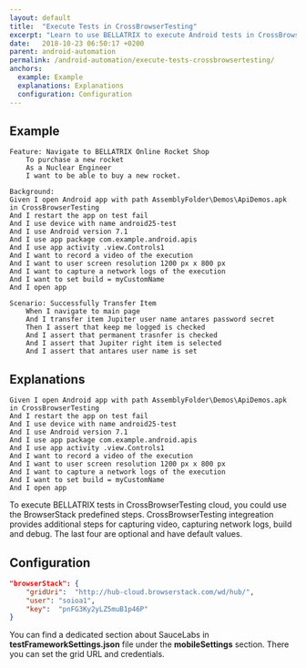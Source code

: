 ```yaml
---
layout: default
title:  "Execute Tests in CrossBrowserTesting"
excerpt: "Learn to use BELLATRIX to execute Android tests in CrossBrowserTesting."
date:   2018-10-23 06:50:17 +0200
parent: android-automation
permalink: /android-automation/execute-tests-crossbrowsertesting/
anchors:
  example: Example
  explanations: Explanations
  configuration: Configuration
---
```

Example
-------
```
Feature: Navigate to BELLATRIX Online Rocket Shop
	To purchase a new rocket
	As a Nuclear Engineer 
	I want to be able to buy a new rocket.

Background:
Given I open Android app with path AssemblyFolder\Demos\ApiDemos.apk in CrossBrowserTesting
And I restart the app on test fail
And I use device with name android25-test
And I use Android version 7.1
And I use app package com.example.android.apis
And I use app activity .view.Controls1
And I want to record a video of the execution
And I want to user screen resolution 1200 px x 800 px
And I want to capture a network logs of the execution
And I want to set build = myCustomName
And I open app

Scenario: Successfully Transfer Item
	When I navigate to main page
	And I transfer item Jupiter user name antares password secret
	Then I assert that keep me logged is checked
    And I assert that permanent trasnfer is checked
    And I assert that Jupiter right item is selected
    And I assert that antares user name is set
```

Explanations
------------
```
Given I open Android app with path AssemblyFolder\Demos\ApiDemos.apk in CrossBrowserTesting
And I restart the app on test fail
And I use device with name android25-test
And I use Android version 7.1
And I use app package com.example.android.apis
And I use app activity .view.Controls1
And I want to record a video of the execution
And I want to user screen resolution 1200 px x 800 px
And I want to capture a network logs of the execution
And I want to set build = myCustomName
And I open app
```
To execute BELLATRIX tests in CrossBrowserTesting cloud, you could use the BrowserStack predefined steps. CrossBrowserTesting integreation provides additional steps for capturing video, capturing network logs, build and debug. The last four are optional and have default values.

Configuration
-------------
```json
"browserStack": {
	"gridUri":  "http://hub-cloud.browserstack.com/wd/hub/",
	"user": "soioa1",
	"key":  "pnFG3Ky2yLZ5muB1p46P"
}
```
You can find a dedicated section about SauceLabs in **testFrameworkSettings.json** file under the **mobileSettings** section. There you can set the grid URL and credentials.